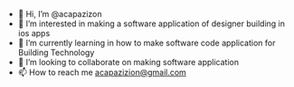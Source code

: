 - 👋 Hi, I’m @acapazizon
- 👀 I’m interested in making a software application of designer building in ios apps
- 🌱 I’m currently learning in how to make software code application for Building Technology 
- 💞️ I’m looking to collaborate on making software application
- 📫 How to reach me acapazizion@gmail.com

<!---
acapazizon/acapazizon is a ✨ special ✨ repository because its `README.md` (this file) appears on your GitHub profile.
You can click the Preview link to take a look at your changes.
--->
